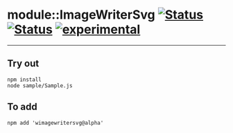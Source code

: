 
# module::ImageWriterSvg [![Status](https://circleci.com/gh/Wandalen/wImageWriterSvg.svg?style=shield)](https://img.shields.io/circleci/build/github/Wandalen/wImageWriterSvg?label=Test&logo=Test) [![Status](https://github.com/Wandalen/wImageWriterSvg/workflows/Test/badge.svg)](https://github.com/Wandalen/wImageWriterSvg/actions?query=workflow%3ATest) [![experimental](https://img.shields.io/badge/stability-experimental-orange.svg)](https://github.com/emersion/stability-badges#experimental)

___

## Try out
```
npm install
node sample/Sample.js
```

## To add
```
npm add 'wimagewritersvg@alpha'
```

